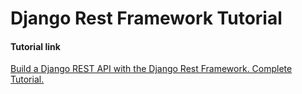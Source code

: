 # Django Rest Framework Tutorial

#### Tutorial link
[Build a Django REST API with the Django Rest Framework. Complete Tutorial.](https://www.youtube.com/watch?v=c708Nf0cHrs)
